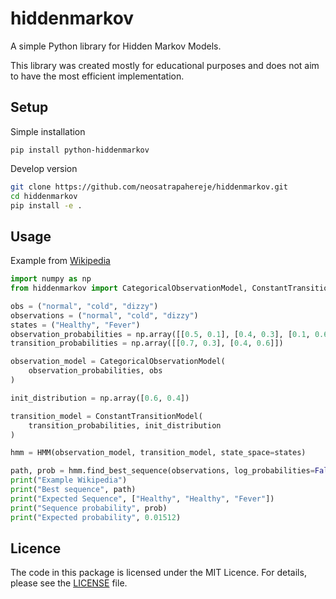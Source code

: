 # hiddenmarkov

A simple Python library for Hidden Markov Models.

This library was created mostly for educational purposes and does not aim to have the most efficient implementation.

## Setup

Simple installation

```
pip install python-hiddenmarkov
```

Develop version
```bash
git clone https://github.com/neosatrapahereje/hiddenmarkov.git
cd hiddenmarkov
pip install -e .
```

## Usage

Example from [Wikipedia](https://en.wikipedia.org/wiki/Viterbi_algorithm#Example)

```python
import numpy as np
from hiddenmarkov import CategoricalObservationModel, ConstantTransitionModel, HMM

obs = ("normal", "cold", "dizzy")
observations = ("normal", "cold", "dizzy")
states = ("Healthy", "Fever")
observation_probabilities = np.array([[0.5, 0.1], [0.4, 0.3], [0.1, 0.6]])
transition_probabilities = np.array([[0.7, 0.3], [0.4, 0.6]])

observation_model = CategoricalObservationModel(
	observation_probabilities, obs
)

init_distribution = np.array([0.6, 0.4])

transition_model = ConstantTransitionModel(
	transition_probabilities, init_distribution
)

hmm = HMM(observation_model, transition_model, state_space=states)

path, prob = hmm.find_best_sequence(observations, log_probabilities=False)
print("Example Wikipedia")
print("Best sequence", path)
print("Expected Sequence", ["Healthy", "Healthy", "Fever"])
print("Sequence probability", prob)
print("Expected probability", 0.01512)
```

## Licence

The code in this package is licensed under the MIT Licence. For details,
please see the [LICENSE](https://github.com/neosatrapahereje/hiddenmarkov/blob/main/LICENSE) file.
